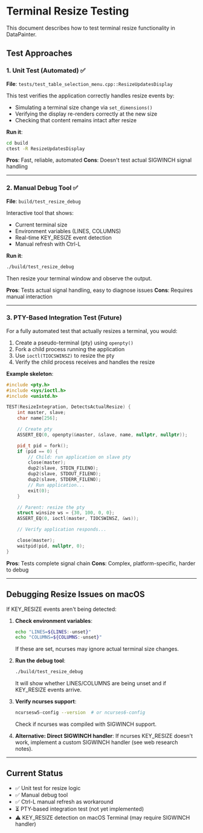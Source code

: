 # Terminal Resize Testing

This document describes how to test terminal resize functionality in DataPainter.

## Test Approaches

### 1. Unit Test (Automated) ✅

**File**: `tests/test_table_selection_menu.cpp::ResizeUpdatesDisplay`

This test verifies the application correctly handles resize events by:
- Simulating a terminal size change via `set_dimensions()`
- Verifying the display re-renders correctly at the new size
- Checking that content remains intact after resize

**Run it**:
```bash
cd build
ctest -R ResizeUpdatesDisplay
```

**Pros**: Fast, reliable, automated
**Cons**: Doesn't test actual SIGWINCH signal handling

---

### 2. Manual Debug Tool ✅

**File**: `build/test_resize_debug`

Interactive tool that shows:
- Current terminal size
- Environment variables (LINES, COLUMNS)
- Real-time KEY_RESIZE event detection
- Manual refresh with Ctrl-L

**Run it**:
```bash
./build/test_resize_debug
```

Then resize your terminal window and observe the output.

**Pros**: Tests actual signal handling, easy to diagnose issues
**Cons**: Requires manual interaction

---

### 3. PTY-Based Integration Test (Future)

For a fully automated test that actually resizes a terminal, you would:

1. Create a pseudo-terminal (pty) using `openpty()`
2. Fork a child process running the application
3. Use `ioctl(TIOCSWINSZ)` to resize the pty
4. Verify the child process receives and handles the resize

**Example skeleton**:

```cpp
#include <pty.h>
#include <sys/ioctl.h>
#include <unistd.h>

TEST(ResizeIntegration, DetectsActualResize) {
    int master, slave;
    char name[256];

    // Create pty
    ASSERT_EQ(0, openpty(&master, &slave, name, nullptr, nullptr));

    pid_t pid = fork();
    if (pid == 0) {
        // Child: run application on slave pty
        close(master);
        dup2(slave, STDIN_FILENO);
        dup2(slave, STDOUT_FILENO);
        dup2(slave, STDERR_FILENO);
        // Run application...
        exit(0);
    }

    // Parent: resize the pty
    struct winsize ws = {30, 100, 0, 0};
    ASSERT_EQ(0, ioctl(master, TIOCSWINSZ, &ws));

    // Verify application responds...

    close(master);
    waitpid(pid, nullptr, 0);
}
```

**Pros**: Tests complete signal chain
**Cons**: Complex, platform-specific, harder to debug

---

## Debugging Resize Issues on macOS

If KEY_RESIZE events aren't being detected:

1. **Check environment variables**:
   ```bash
   echo "LINES=${LINES:-unset}"
   echo "COLUMNS=${COLUMNS:-unset}"
   ```
   If these are set, ncurses may ignore actual terminal size changes.

2. **Run the debug tool**:
   ```bash
   ./build/test_resize_debug
   ```
   It will show whether LINES/COLUMNS are being unset and if KEY_RESIZE events arrive.

3. **Verify ncurses support**:
   ```bash
   ncursesw5-config --version  # or ncurses6-config
   ```
   Check if ncurses was compiled with SIGWINCH support.

4. **Alternative: Direct SIGWINCH handler**:
   If ncurses KEY_RESIZE doesn't work, implement a custom SIGWINCH handler (see web research notes).

---

## Current Status

- ✅ Unit test for resize logic
- ✅ Manual debug tool
- ✅ Ctrl-L manual refresh as workaround
- ⏳ PTY-based integration test (not yet implemented)
- ⚠️ KEY_RESIZE detection on macOS Terminal (may require SIGWINCH handler)

